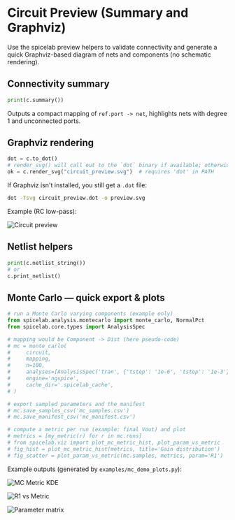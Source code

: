 # Circuit Preview (Summary and Graphviz)

Use the spicelab preview helpers to validate connectivity and generate a
quick Graphviz-based diagram of nets and components (no schematic rendering).

## Connectivity summary
```python
print(c.summary())
```
Outputs a compact mapping of `ref.port -> net`, highlights nets with degree 1 and unconnected ports.

## Graphviz rendering
```python
dot = c.to_dot()
# render_svg() will call out to the `dot` binary if available; otherwise you can run dot manually:
ok = c.render_svg("circuit_preview.svg")  # requires 'dot' in PATH
```

If Graphviz isn't installed, you still get a `.dot` file:
```bash
dot -Tsvg circuit_preview.dot -o preview.svg
```

Example (RC low-pass):

![Circuit preview](assets/examples/circuit_preview.svg)

## Netlist helpers
```python
print(c.netlist_string())
# or
c.print_netlist()
```

## Monte Carlo — quick export & plots
```python
# run a Monte Carlo varying components (example only)
from spicelab.analysis.montecarlo import monte_carlo, NormalPct
from spicelab.core.types import AnalysisSpec

# mapping would be Component -> Dist (here pseudo-code)
# mc = monte_carlo(
#     circuit,
#     mapping,
#     n=100,
#     analyses=[AnalysisSpec('tran', {'tstep': '1e-6', 'tstop': '1e-3'})],
#     engine='ngspice',
#     cache_dir='.spicelab_cache',
# )

# export sampled parameters and the manifest
# mc.save_samples_csv('mc_samples.csv')
# mc.save_manifest_csv('mc_manifest.csv')

# compute a metric per run (example: final Vout) and plot
# metrics = [my_metric(r) for r in mc.runs]
# from spicelab.viz import plot_mc_metric_hist, plot_param_vs_metric
# fig_hist = plot_mc_metric_hist(metrics, title='Gain distribution')
# fig_scatter = plot_param_vs_metric(mc.samples, metrics, param='R1')
```

Example outputs (generated by `examples/mc_demo_plots.py`):

![MC Metric KDE](assets/examples/mc_metric_kde.png)

![R1 vs Metric](assets/examples/mc_R1_vs_metric.png)

![Parameter matrix](assets/examples/mc_params_matrix.png)
